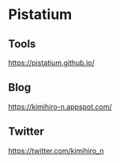 # Pistatium

## Tools
https://pistatium.github.io/

## Blog
https://kimihiro-n.appspot.com/

## Twitter
https://twitter.com/kimihiro_n
